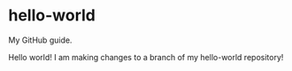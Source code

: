 # hello-world
My GitHub guide.

Hello world! I am making changes to a branch of my hello-world repository!

